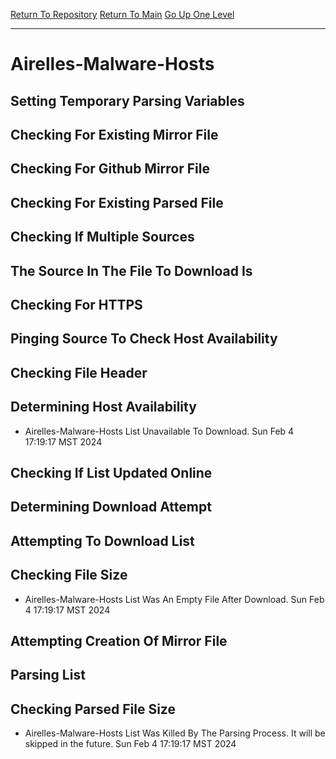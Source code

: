 [Return To Repository](https://github.com/DigitalWarrior/piholeparser/)
[Return To Main](https://github.com/DigitalWarrior/piholeparser/blob/master/RecentRunLogs/Mainlog.md)
[Go Up One Level](https://github.com/DigitalWarrior/piholeparser/blob/master/RecentRunLogs/TopLevelScripts/30-Processing-External-Blacklists.md)
____________________________________
# Airelles-Malware-Hosts
## Setting Temporary Parsing Variables
## Checking For Existing Mirror File
## Checking For Github Mirror File
## Checking For Existing Parsed File
## Checking If Multiple Sources
## The Source In The File To Download Is
## Checking For HTTPS
## Pinging Source To Check Host Availability
## Checking File Header
## Determining Host Availability
* Airelles-Malware-Hosts List Unavailable To Download. Sun Feb  4 17:19:17 MST 2024
## Checking If List Updated Online
## Determining Download Attempt
## Attempting To Download List
## Checking File Size
* Airelles-Malware-Hosts List Was An Empty File After Download. Sun Feb  4 17:19:17 MST 2024
## Attempting Creation Of Mirror File
## Parsing List
## Checking Parsed File Size
* Airelles-Malware-Hosts List Was Killed By The Parsing Process. It will be skipped in the future. Sun Feb  4 17:19:17 MST 2024
